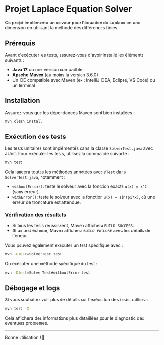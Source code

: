 # Projet Laplace Equation Solver

Ce projet implémente un solveur pour l'équation de Laplace en une dimension en utilisant la méthode des différences finies.

## Prérequis

Avant d'exécuter les tests, assurez-vous d'avoir installé les éléments suivants :

- **Java 17** ou une version compatible
- **Apache Maven** (au moins la version 3.6.0)
- Un IDE compatible avec Maven (ex : IntelliJ IDEA, Eclipse, VS Code) ou un terminal

## Installation


Assurez-vous que les dépendances Maven sont bien installées :

```sh
mvn clean install
```

## Exécution des tests

Les tests unitaires sont implémentés dans la classe `SolverTest.java` avec JUnit. Pour exécuter les tests, utilisez la commande suivante :

```sh
mvn test
```

Cela lancera toutes les méthodes annotées avec `@Test` dans `SolverTest.java`, notamment :

- `withoutError()`: teste le solveur avec la fonction exacte `u(x) = x^2` (sans erreur).
- `withError()`: teste le solveur avec la fonction `u(x) = sin(pi*x)`, où une erreur de troncature est attendue.

### Vérification des résultats

- Si tous les tests réussissent, Maven affichera `BUILD SUCCESS`.
- Si un test échoue, Maven affichera `BUILD FAILURE` avec les détails de l'erreur.

Vous pouvez également exécuter un test spécifique avec :

```sh
mvn -Dtest=SolverTest test
```

Ou exécuter une méthode spécifique du test :

```sh
mvn -Dtest=SolverTest#withoutError test
```

## Débogage et logs

Si vous souhaitez voir plus de détails sur l'exécution des tests, utilisez :

```sh
mvn test -X
```

Cela affichera des informations plus détaillées pour le diagnostic des éventuels problèmes.

---

Bonne utilisation ! 🚀

